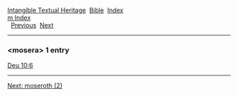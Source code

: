 [Intangible Textual Heritage](../../index)  [Bible](../index) 
[Index](index)   
[m Index](_m_)  
  [Previous](c07567)  [Next](c07569) 

------------------------------------------------------------------------

### &lt;mosera&gt; 1 entry

[Deu 10:6](../kjv/deu010.htm#006)  

------------------------------------------------------------------------

[Next: moseroth (2)](c07569)
